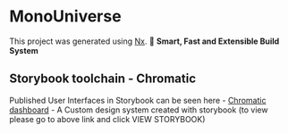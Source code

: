 # MonoUniverse

This project was generated using [Nx](https://nx.dev).
🔎 **Smart, Fast and Extensible Build System**

## Storybook toolchain - Chromatic

Published User Interfaces in Storybook can be seen here - [Chromatic dashboard](https://www.chromatic.com/library?appId=626cef105c26c1004a69e78e) - A Custom design system created with storybook (to view please go to above link and click VIEW STORYBOOK)
